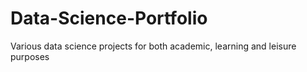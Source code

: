 # Data-Science-Portfolio
Various data science projects for both academic, learning and leisure purposes
